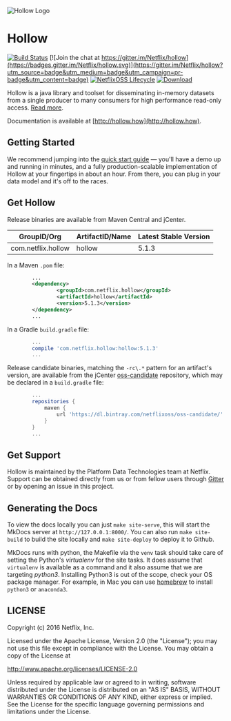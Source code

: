 ![Hollow Logo](logo.png)

# Hollow

[![Build Status](https://travis-ci.com/Netflix/hollow.svg?branch=master)](https://travis-ci.com/Netflix/hollow)
[![Join the chat at https://gitter.im/Netflix/hollow](https://badges.gitter.im/Netflix/hollow.svg)](https://gitter.im/Netflix/hollow?utm_source=badge&utm_medium=badge&utm_campaign=pr-badge&utm_content=badge)
[![NetflixOSS Lifecycle](https://img.shields.io/osslifecycle/Netflix/hollow.svg)](#)
[ ![Download](https://api.bintray.com/packages/netflixoss/maven/hollow/images/download.svg) ](https://bintray.com/netflixoss/maven/hollow/_latestVersion)

Hollow is a java library and toolset for disseminating in-memory datasets from a single producer to many consumers for high performance read-only access. [Read more](http://techblog.netflix.com/2016/12/netflixoss-announcing-hollow.html).

Documentation is available at [http://hollow.how](http://hollow.how).  

## Getting Started
We recommend jumping into the [quick start guide](http://hollow.how/quick-start) — you'll have a demo up and running in minutes, and a fully production-scalable implementation of Hollow at your fingertips in about an hour.  From there, you can plug in your data model and it's off to the races.

## Get Hollow

Release binaries are available from Maven Central and jCenter.

|GroupID/Org|ArtifactID/Name|Latest Stable Version|
|-----------|---------------|---------------------|
|com.netflix.hollow|hollow|5.1.3|

In a Maven `.pom` file:
```xml
        ...
        <dependency>
                <groupId>com.netflix.hollow</groupId>
                <artifactId>hollow</artifactId>
                <version>5.1.3</version>
        </dependency>
        ...
```

In a Gradle `build.gradle` file:
```gradle
        ...
        compile 'com.netflix.hollow:hollow:5.1.3'
        ...
```
        
Release candidate binaries, matching the `-rc\.*` pattern for an artifact's version, are available from the jCenter [oss-candidate](https://dl.bintray.com/netflixoss/oss-candidate/) repository, which may be declared in a `build.gradle` file:

```gradle
        ...
        repositories {
            maven {
                url 'https://dl.bintray.com/netflixoss/oss-candidate/'
            }
        }
        ...
```

## Get Support

Hollow is maintained by the Platform Data Technologies team at Netflix.  Support can be obtained directly from us or from fellow users through [Gitter](https://gitter.im/Netflix/hollow) or by opening an issue in this project.

## Generating the Docs

To view the docs locally you can just `make site-serve`, this will start the MkDocs server at `http://127.0.0.1:8000/`.
You can also run `make site-build` to build the site locally and `make site-deploy` to deploy it to Github.

MkDocs runs with python, the Makefile via the `venv` task should take care of setting the Python's _virtualenv_ for the site tasks.
It does assume that `virtualenv` is available as a command and it also assume that we are targeting _python3_.
Installing Python3 is out of the scope, check your OS package manager. For example, in Mac you can use [homebrew] to install `python3` or `anaconda3`.


[homebrew]: https://brew.sh/


## LICENSE

Copyright (c) 2016 Netflix, Inc.

Licensed under the Apache License, Version 2.0 (the "License");
you may not use this file except in compliance with the License.
You may obtain a copy of the License at

<http://www.apache.org/licenses/LICENSE-2.0>

Unless required by applicable law or agreed to in writing, software
distributed under the License is distributed on an "AS IS" BASIS,
WITHOUT WARRANTIES OR CONDITIONS OF ANY KIND, either express or implied.
See the License for the specific language governing permissions and
limitations under the License.

